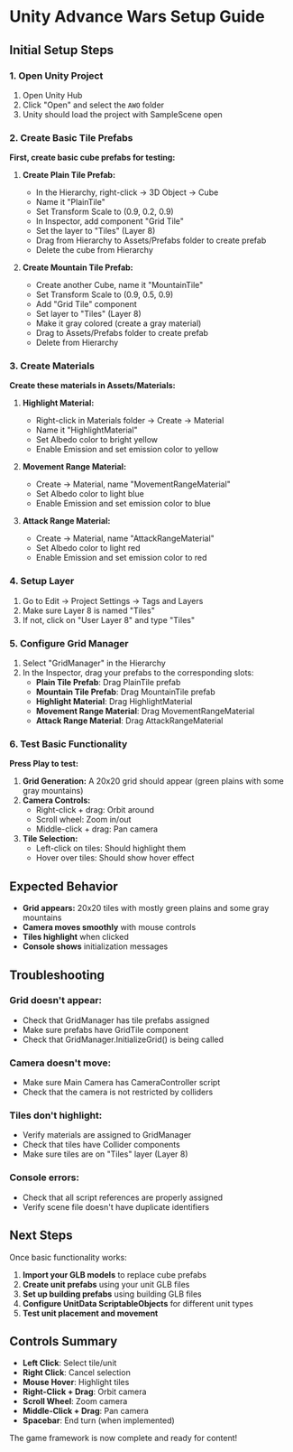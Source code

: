 # Unity Advance Wars Setup Guide

## Initial Setup Steps

### 1. Open Unity Project
1. Open Unity Hub
2. Click "Open" and select the `AWO` folder
3. Unity should load the project with SampleScene open

### 2. Create Basic Tile Prefabs

**First, create basic cube prefabs for testing:**

1. **Create Plain Tile Prefab:**
   - In the Hierarchy, right-click → 3D Object → Cube
   - Name it "PlainTile"
   - Set Transform Scale to (0.9, 0.2, 0.9)
   - In Inspector, add component "Grid Tile"
   - Set the layer to "Tiles" (Layer 8)
   - Drag from Hierarchy to Assets/Prefabs folder to create prefab
   - Delete the cube from Hierarchy

2. **Create Mountain Tile Prefab:**
   - Create another Cube, name it "MountainTile"
   - Set Transform Scale to (0.9, 0.5, 0.9)
   - Add "Grid Tile" component
   - Set layer to "Tiles" (Layer 8)
   - Make it gray colored (create a gray material)
   - Drag to Assets/Prefabs folder to create prefab
   - Delete from Hierarchy

### 3. Create Materials

**Create these materials in Assets/Materials:**

1. **Highlight Material:**
   - Right-click in Materials folder → Create → Material
   - Name it "HighlightMaterial"
   - Set Albedo color to bright yellow
   - Enable Emission and set emission color to yellow

2. **Movement Range Material:**
   - Create → Material, name "MovementRangeMaterial"
   - Set Albedo color to light blue
   - Enable Emission and set emission color to blue

3. **Attack Range Material:**
   - Create → Material, name "AttackRangeMaterial"
   - Set Albedo color to light red
   - Enable Emission and set emission color to red

### 4. Setup Layer

1. Go to Edit → Project Settings → Tags and Layers
2. Make sure Layer 8 is named "Tiles"
3. If not, click on "User Layer 8" and type "Tiles"

### 5. Configure Grid Manager

1. Select "GridManager" in the Hierarchy
2. In the Inspector, drag your prefabs to the corresponding slots:
   - **Plain Tile Prefab**: Drag PlainTile prefab
   - **Mountain Tile Prefab**: Drag MountainTile prefab
   - **Highlight Material**: Drag HighlightMaterial
   - **Movement Range Material**: Drag MovementRangeMaterial
   - **Attack Range Material**: Drag AttackRangeMaterial

### 6. Test Basic Functionality

**Press Play to test:**

1. **Grid Generation:** A 20x20 grid should appear (green plains with some gray mountains)
2. **Camera Controls:**
   - Right-click + drag: Orbit around
   - Scroll wheel: Zoom in/out
   - Middle-click + drag: Pan camera
3. **Tile Selection:**
   - Left-click on tiles: Should highlight them
   - Hover over tiles: Should show hover effect

## Expected Behavior

- **Grid appears:** 20x20 tiles with mostly green plains and some gray mountains
- **Camera moves smoothly** with mouse controls
- **Tiles highlight** when clicked
- **Console shows** initialization messages

## Troubleshooting

### Grid doesn't appear:
- Check that GridManager has tile prefabs assigned
- Make sure prefabs have GridTile component
- Check that GridManager.InitializeGrid() is being called

### Camera doesn't move:
- Make sure Main Camera has CameraController script
- Check that the camera is not restricted by colliders

### Tiles don't highlight:
- Verify materials are assigned to GridManager
- Check that tiles have Collider components
- Make sure tiles are on "Tiles" layer (Layer 8)

### Console errors:
- Check that all script references are properly assigned
- Verify scene file doesn't have duplicate identifiers

## Next Steps

Once basic functionality works:

1. **Import your GLB models** to replace cube prefabs
2. **Create unit prefabs** using your unit GLB files
3. **Set up building prefabs** using building GLB files
4. **Configure UnitData ScriptableObjects** for different unit types
5. **Test unit placement and movement**

## Controls Summary

- **Left Click**: Select tile/unit
- **Right Click**: Cancel selection
- **Mouse Hover**: Highlight tiles
- **Right-Click + Drag**: Orbit camera
- **Scroll Wheel**: Zoom camera
- **Middle-Click + Drag**: Pan camera
- **Spacebar**: End turn (when implemented)

The game framework is now complete and ready for content! 